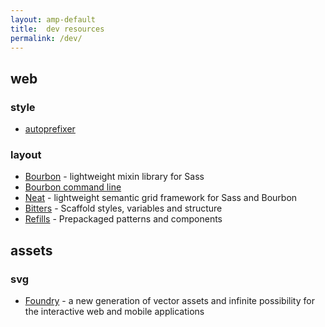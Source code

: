 ```yaml
---
layout: amp-default
title:  dev resources
permalink: /dev/
---
```


## web

### style
- [autoprefixer](https://github.com/postcss/autoprefixer)

### layout
- [Bourbon](https://github.com/thoughtbot/bourbon) - lightweight mixin library for Sass
- [Bourbon command line](https://github.com/thoughtbot/bourbon/wiki/Command-Line-Interface)
- [Neat](https://github.com/thoughtbot/neat) - lightweight semantic grid framework for Sass and Bourbon
- [Bitters](https://github.com/thoughtbot/bitters) - Scaffold styles, variables and structure
- [Refills](https://github.com/thoughtbot/refills) - Prepackaged patterns and components

## assets

### svg
- [Foundry](https://github.com/thoughtbot/foundry) - a new generation of vector assets and infinite possibility for the interactive web and mobile applications  
